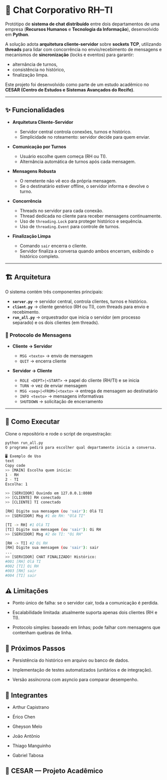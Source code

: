 # 💬 Chat Corporativo RH–TI

Protótipo de **sistema de chat distribuído** entre dois departamentos de uma empresa (**Recursos Humanos** e **Tecnologia da Informação**), desenvolvido em **Python**.  

A solução adota **arquitetura cliente-servidor** sobre **sockets TCP**, utilizando **threads** para lidar com concorrência no envio/recebimento de mensagens e mecanismos de **sincronização** (locks e eventos) para garantir:  
- alternância de turnos,  
- consistência no histórico,  
- finalização limpa.  

Este projeto foi desenvolvido como parte de um estudo acadêmico no **CESAR (Centro de Estudos e Sistemas Avançados do Recife)**.

---

## ✨ Funcionalidades

- **Arquitetura Cliente-Servidor**  
  - Servidor central controla conexões, turnos e histórico.  
  - Simplicidade no roteamento: servidor decide para quem enviar.  

- **Comunicação por Turnos**  
  - Usuário escolhe quem começa (RH ou TI).  
  - Alternância automática de turnos após cada mensagem.  

- **Mensagens Robusta**  
  - O remetente não vê eco da própria mensagem.  
  - Se o destinatário estiver offline, o servidor informa e devolve o turno.  

- **Concorrência**  
  - Threads no servidor para cada conexão.  
  - Thread dedicada no cliente para receber mensagens continuamente.  
  - Uso de `threading.Lock` para proteger histórico e sequência.  
  - Uso de `threading.Event` para controle de turnos.  

- **Finalização Limpa**  
  - Comando `sair` encerra o cliente.  
  - Servidor finaliza a conversa quando ambos encerram, exibindo o histórico completo.  

---

## 🏗️ Arquitetura

O sistema contém três componentes principais:

- **`server.py`** → servidor central, controla clientes, turnos e histórico.  
- **`client.py`** → cliente genérico (RH ou TI), com threads para envio e recebimento.  
- **`run_all.py`** → orquestrador que inicia o servidor (em processo separado) e os dois clientes (em threads).  

### 🔄 Protocolo de Mensagens

- **Cliente → Servidor**
  - `MSG <texto>` → envio de mensagem  
  - `QUIT` → encerra cliente  

- **Servidor → Cliente**
  - `ROLE <DEPT>|<START>` → papel do cliente (RH/TI) e se inicia  
  - `TURN` → vez de enviar mensagem  
  - `MSG <seq>|<FROM>|<texto>` → entrega de mensagem ao destinatário  
  - `INFO <texto>` → mensagens informativas  
  - `SHUTDOWN` → solicitação de encerramento  

---

## 🚀 Como Executar

Clone o repositório e rode o script de orquestração:

```bash
python run_all.py
O programa pedirá para escolher qual departamento inicia a conversa.

🖥️ Exemplo de Uso
text
Copy code
>> [MAIN] Escolha quem inicia:
1 - RH
2 - TI
Escolha: 1

>> [SERVIDOR] Ouvindo em 127.0.0.1:8080
>> [CLIENTE] RH conectado
>> [CLIENTE] TI conectado

[RH] Digite sua mensagem (ou 'sair'): Olá TI
>> [SERVIDOR] Msg #1 de RH: "Olá TI"

[TI -> RH] #1 Olá TI
[TI] Digite sua mensagem (ou 'sair'): Oi RH
>> [SERVIDOR] Msg #2 de TI: "Oi RH"

[RH -> TI] #2 Oi RH
[RH] Digite sua mensagem (ou 'sair'): sair
...
>> [SERVIDOR] CHAT FINALIZADO! Histórico:
#001 [RH] Olá TI
#002 [TI] Oi RH
#003 [RH] sair
#004 [TI] sair
```
## ⚠️ Limitações
- Ponto único de falha: se o servidor cair, toda a comunicação é perdida.

- Escalabilidade limitada: atualmente suporta apenas dois clientes (RH e TI).

- Protocolo simples: baseado em linhas; pode falhar com mensagens que contenham quebras de linha.

## 🔮 Próximos Passos
- Persistência do histórico em arquivo ou banco de dados.

- Implementação de testes automatizados (unitários e de integração).

- Versão assíncrona com asyncio para comparar desempenho.

## 👥 Integrantes

- Arthur Capistrano

- Érico Chen

- Gheyson Melo

- João Antônio

- Thiago Manguinho

- Gabriel Tabosa

## 📍 CESAR — Projeto Acadêmico
